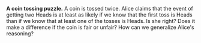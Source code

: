 **A coin tossing puzzle.** A coin is tossed twice. Alice claims that the event of getting two Heads is at least as likely if we know that the first toss is Heads than if we know that at least one of the tosses is Heads. Is she right? Does it make a difference if the coin is fair or unfair? How can we generalize Alice's reasoning?